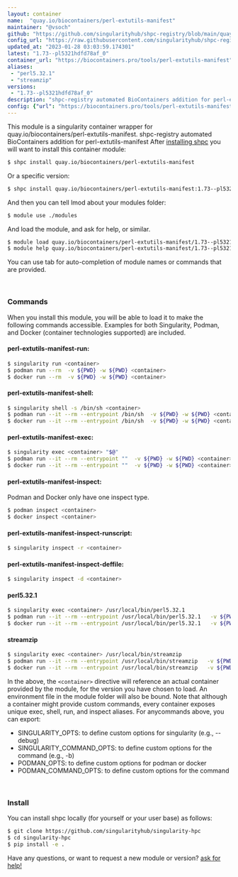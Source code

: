 ```yaml
---
layout: container
name:  "quay.io/biocontainers/perl-extutils-manifest"
maintainer: "@vsoch"
github: "https://github.com/singularityhub/shpc-registry/blob/main/quay.io/biocontainers/perl-extutils-manifest/container.yaml"
config_url: "https://raw.githubusercontent.com/singularityhub/shpc-registry/main/quay.io/biocontainers/perl-extutils-manifest/container.yaml"
updated_at: "2023-01-28 03:03:59.174301"
latest: "1.73--pl5321hdfd78af_0"
container_url: "https://biocontainers.pro/tools/perl-extutils-manifest"
aliases:
 - "perl5.32.1"
 - "streamzip"
versions:
 - "1.73--pl5321hdfd78af_0"
description: "shpc-registry automated BioContainers addition for perl-extutils-manifest"
config: {"url": "https://biocontainers.pro/tools/perl-extutils-manifest", "maintainer": "@vsoch", "description": "shpc-registry automated BioContainers addition for perl-extutils-manifest", "latest": {"1.73--pl5321hdfd78af_0": "sha256:4eb641743b75ee50678a3d06a7533e58917d92c5605ee979021c36cd5bb3474e"}, "tags": {"1.73--pl5321hdfd78af_0": "sha256:4eb641743b75ee50678a3d06a7533e58917d92c5605ee979021c36cd5bb3474e"}, "docker": "quay.io/biocontainers/perl-extutils-manifest", "aliases": {"perl5.32.1": "/usr/local/bin/perl5.32.1", "streamzip": "/usr/local/bin/streamzip"}}
---
```


This module is a singularity container wrapper for quay.io/biocontainers/perl-extutils-manifest.
shpc-registry automated BioContainers addition for perl-extutils-manifest
After [installing shpc](#install) you will want to install this container module:


```bash
$ shpc install quay.io/biocontainers/perl-extutils-manifest
```

Or a specific version:

```bash
$ shpc install quay.io/biocontainers/perl-extutils-manifest:1.73--pl5321hdfd78af_0
```

And then you can tell lmod about your modules folder:

```bash
$ module use ./modules
```

And load the module, and ask for help, or similar.

```bash
$ module load quay.io/biocontainers/perl-extutils-manifest/1.73--pl5321hdfd78af_0
$ module help quay.io/biocontainers/perl-extutils-manifest/1.73--pl5321hdfd78af_0
```

You can use tab for auto-completion of module names or commands that are provided.

<br>

### Commands

When you install this module, you will be able to load it to make the following commands accessible.
Examples for both Singularity, Podman, and Docker (container technologies supported) are included.

#### perl-extutils-manifest-run:

```bash
$ singularity run <container>
$ podman run --rm  -v ${PWD} -w ${PWD} <container>
$ docker run --rm  -v ${PWD} -w ${PWD} <container>
```

#### perl-extutils-manifest-shell:

```bash
$ singularity shell -s /bin/sh <container>
$ podman run --it --rm --entrypoint /bin/sh  -v ${PWD} -w ${PWD} <container>
$ docker run --it --rm --entrypoint /bin/sh  -v ${PWD} -w ${PWD} <container>
```

#### perl-extutils-manifest-exec:

```bash
$ singularity exec <container> "$@"
$ podman run --it --rm --entrypoint ""  -v ${PWD} -w ${PWD} <container> "$@"
$ docker run --it --rm --entrypoint ""  -v ${PWD} -w ${PWD} <container> "$@"
```

#### perl-extutils-manifest-inspect:

Podman and Docker only have one inspect type.

```bash
$ podman inspect <container>
$ docker inspect <container>
```

#### perl-extutils-manifest-inspect-runscript:

```bash
$ singularity inspect -r <container>
```

#### perl-extutils-manifest-inspect-deffile:

```bash
$ singularity inspect -d <container>
```


#### perl5.32.1

```bash
$ singularity exec <container> /usr/local/bin/perl5.32.1
$ podman run --it --rm --entrypoint /usr/local/bin/perl5.32.1   -v ${PWD} -w ${PWD} <container> -c " $@"
$ docker run --it --rm --entrypoint /usr/local/bin/perl5.32.1   -v ${PWD} -w ${PWD} <container> -c " $@"
```


#### streamzip

```bash
$ singularity exec <container> /usr/local/bin/streamzip
$ podman run --it --rm --entrypoint /usr/local/bin/streamzip   -v ${PWD} -w ${PWD} <container> -c " $@"
$ docker run --it --rm --entrypoint /usr/local/bin/streamzip   -v ${PWD} -w ${PWD} <container> -c " $@"
```



In the above, the `<container>` directive will reference an actual container provided
by the module, for the version you have chosen to load. An environment file in the
module folder will also be bound. Note that although a container
might provide custom commands, every container exposes unique exec, shell, run, and
inspect aliases. For anycommands above, you can export:

 - SINGULARITY_OPTS: to define custom options for singularity (e.g., --debug)
 - SINGULARITY_COMMAND_OPTS: to define custom options for the command (e.g., -b)
 - PODMAN_OPTS: to define custom options for podman or docker
 - PODMAN_COMMAND_OPTS: to define custom options for the command

<br>

### Install

You can install shpc locally (for yourself or your user base) as follows:

```bash
$ git clone https://github.com/singularityhub/singularity-hpc
$ cd singularity-hpc
$ pip install -e .
```

Have any questions, or want to request a new module or version? [ask for help!](https://github.com/singularityhub/singularity-hpc/issues)